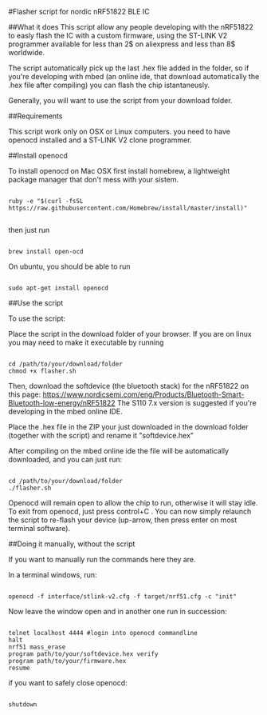 #Flasher script for nordic nRF51822 BLE IC

##What it does
This script allow any people developing with the nRF51822 to easly flash the IC with a custom firmware, using the ST-LINK V2 programmer available for less than 2$ on aliexpress and less than 8$ worldwide.

The script automatically pick up the last .hex file added in the folder, so if you're developing with mbed (an online ide, that download automatically the .hex file after compiling) you can flash the chip istantaneusly.

Generally, you will want to use the script from your download folder.



##Requirements

This script work only on OSX or Linux computers.
you need to have openocd installed and a ST-LINK V2 clone programmer.

##Install openocd

To install openocd on Mac OSX first install homebrew, a lightweight package manager that don't mess with your sistem.

```Shell

ruby -e "$(curl -fsSL https://raw.githubusercontent.com/Homebrew/install/master/install)"


```

then just run

```Shell

brew install open-ocd

```

On ubuntu, you should be able to run 

```Shell

sudo apt-get install openocd

```

##Use the script

To use the script:

Place the script in the download folder of your browser. If you are on linux you may need to make it executable by running

```Shell

cd /path/to/your/download/folder
chmod +x flasher.sh

```

Then, download the softdevice (the bluetooth stack) for the nRF51822 on this page: https://www.nordicsemi.com/eng/Products/Bluetooth-Smart-Bluetooth-low-energy/nRF51822 
The S110 7.x version is suggested if you're developing in the mbed online IDE.

Place the .hex file in the ZIP your just downloaded in the download folder (together with the script) and rename it "softdevice.hex"

After compiling on the mbed online ide the file will be automatically downloaded, and you can just run:

```Shell

cd /path/to/your/download/folder
./flasher.sh

```

Openocd will remain open to allow the chip to run, otherwise it will stay idle. To exit from openocd, just press control+C . You can now simply relaunch the script to re-flash your device (up-arrow, then press enter on most terminal software).

##Doing it manually, without the script

If you want to manually run the commands here they are. 

In a terminal windows, run:
```Shell

openocd -f interface/stlink-v2.cfg -f target/nrf51.cfg -c "init"

```
Now leave the window open and in another one run in succession:
```Shell

telnet localhost 4444 #login into openocd commandline
halt
nrf51 mass_erase 
program path/to/your/softdevice.hex verify
program path/to/your/firmware.hex
resume 

```

if you want to safely close openocd:
```Shell

shutdown

```



